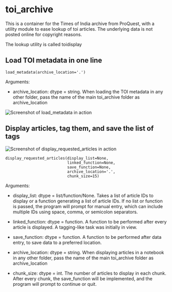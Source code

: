 # toi_archive

This is a container for the Times of India archive from ProQuest, with a utility module to ease lookup of toi articles. The underlying data is not posted online for copyright reasons.

The lookup utility is called toidisplay

## Load TOI metadata in one line

``` load_metadata(archive_location='.') ```

Arguments:

* archive_location: dtype = string. When loading the TOI metadata in any other folder, pass the name of the main toi_archive folder as archive_location

![Screenshot of load_metadata in action](.images/load_metadata.png)

## Display articles, tag them, and save the list of tags

![Screenshot of display_requested_articles in action](.images/display_requested_articles.png)


```
display_requested_articles(display_list=None, 
                           linked_function=None, 
                           save_function=None, 
                           archive_location='.', 
                           chunk_size=15)
```

Arguments:

* display_list: dtype = list/function/None. Takes a list of article IDs to display or a function generating a list of article IDs. If no list or function is passed, the program will prompt for manual entry, which can include multiple IDs using space, comma, or semicolon separators.

* linked_function: dtype = function. A function to be performed after every article is displayed. A tagging-like task was initially in view.

* save_function: dtype = function. A function to be performed after data entry, to save data to a preferred location.

* archive_location: dtype = string. When displaying articles in a notebook in any other folder, pass the name of the main toi_archive folder as archive_location

* chunk_size: dtype = int. The number of articles to display in each chunk. After every chunk, the save_function will be implemented, and the program will prompt to continue or quit.
